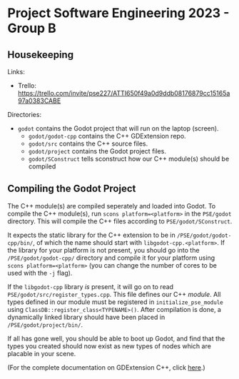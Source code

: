# Project Software Engineering 2023 - Group B

## Housekeeping

Links:
+ Trello: https://trello.com/invite/pse227/ATTI650f49a0d9ddb08176879cc15165a97a0383CABE

Directories:
+ `godot` contains the Godot project that will run on the laptop (screen).
  - `godot/godot-cpp` contains the C++ GDExtension repo.
  - `godot/src` contains the C++ source files.
  - `godot/project` contains the Godot project files.
  - `godot/SConstruct` tells sconstruct how our C++ module(s) should be compiled

## Compiling the Godot Project

The C++ module(s) are compiled seperately and loaded into Godot. To compile the C++ module(s), run `scons platform=<platform>` in the `PSE/godot` directory. This will compile the C++ files according to `PSE/godot/SConstruct`.

It expects the static library for the C++ extension to be in `/PSE/godot/godot-cpp/bin/`, of which the name should start with `libgodot-cpp.<platform>`. If the library for your platform is not present, you should go into the `/PSE/godot/godot-cpp/` directory and compile it for your platform using `scons platform=<platform>` (you can change the number of cores to be used with the `-j` flag).

If the `libgodot-cpp` library *is* present, it will go on to read `PSE/godot/src/register_types.cpp`. This file defines our C++ *module*. All types defined in our module must be registered in `initialize_pse_module` using `ClassDB::register_class<TYPENAME>()`. After compilation is done, a dynamically linked library should have been placed in `/PSE/godot/project/bin/`.

If all has gone well, you should be able to boot up Godot, and find that the types you created should now exist as new types of nodes which are placable in your scene.

(For the complete documentation on GDExtension C++, click [here](https://docs.godotengine.org/en/stable/tutorials/scripting/gdextension/gdextension_cpp_example.html).)
